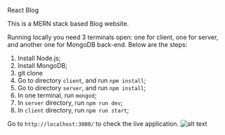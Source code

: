 React Blog

This is a MERN stack based Blog website.

Running locally you need 3 terminals open: 
one for client, one for server, and another one for MongoDB back-end. 
Below are the steps:

1. Install Node.js;
2. Install MongoDB;
3. git clone
4. Go to directory `client`, and run `npm install`;
5. Go to directory `server`, and run `npm install`;
6. In one terminal, run `mongod`;
7. In `server` directory, run `npm run dev`;
8. In `client` directory, run `npm run start`;

Go to `http://localhost:3000/` to check the live application.
![alt text](https://github.com/prabhatps/Blog/blob/master/blog.JPG/to/blog.JPG)



